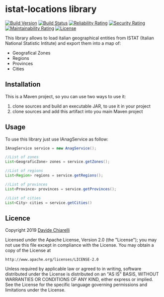 # istat-locations library
[![Build Version](https://img.shields.io/badge/Version-1.0.0-red)](https://img.shields.io/badge/Version-1.0.0-red)
[![Build Status](https://travis-ci.org/dachiarelli89/istat-locations.svg?branch=master)](https://travis-ci.org/dachiarelli89/istat-locations) 
[![Reliability Rating](https://sonarcloud.io/api/project_badges/measure?project=dachiarelli89_istat-locations&metric=reliability_rating)](https://sonarcloud.io/dashboard?id=dachiarelli89_istat-locations)
[![Security Rating](https://sonarcloud.io/api/project_badges/measure?project=dachiarelli89_istat-locations&metric=security_rating)](https://sonarcloud.io/dashboard?id=dachiarelli89_istat-locations)
[![Maintainability Rating](https://sonarcloud.io/api/project_badges/measure?project=dachiarelli89_istat-locations&metric=sqale_rating)](https://sonarcloud.io/dashboard?id=dachiarelli89_istat-locations)
[![License](https://img.shields.io/badge/License-Apache%202.0-blue.svg)](https://opensource.org/licenses/Apache-2.0)


This library allows to load italian geographical entities from ISTAT (Italian National Statistic Intitute) and export them into a map of:
- Geografical Zones
- Regions
- Provinces
- Cities

## Installation

This is a Maven project, so you can use two ways to use it:
1) clone sources and build an executable JAR, to use it in your project
2) clone sources and add this artifact into you main Maven project

## Usage

To use this library just use IAnagService as follow:

```java
IAnagService service = new AnagService();

//List of zones
List<GeograficZone> zones = service.getZones();

//List of regions
List<Region> regions = service.getRegions();

//List of provinces
List<Province> provinces = service.getProvinces();

//List of cities
List<City> cities = service.getCities()
```

## Licence 

Copyright 2019 [Davide Chiarelli](https://github.com/dachiarelli89)

Licensed under the Apache License, Version 2.0 (the "License");
you may not use this file except in compliance with the License.
You may obtain a copy of the License at

    http://www.apache.org/licenses/LICENSE-2.0

Unless required by applicable law or agreed to in writing, software
distributed under the License is distributed on an "AS IS" BASIS,
WITHOUT WARRANTIES OR CONDITIONS OF ANY KIND, either express or implied.
See the License for the specific language governing permissions and
limitations under the License.
